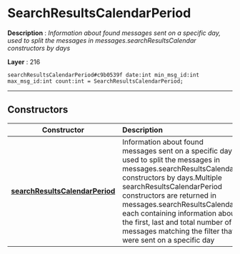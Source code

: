# SearchResultsCalendarPeriod

**Description** : *Information about found messages sent on a specific day, used to split the messages in messages\.searchResultsCalendar constructors by days*

**Layer** : 216

```tl
searchResultsCalendarPeriod#c9b0539f date:int min_msg_id:int max_msg_id:int count:int = SearchResultsCalendarPeriod;
```

---

## Constructors

| Constructor | Description |
| :---: | :--- |
| [**searchResultsCalendarPeriod**](constructor/searchResultsCalendarPeriod) | Information about found messages sent on a specific day, used to split the messages in messages.searchResultsCalendar constructors by days.Multiple searchResultsCalendarPeriod constructors are returned in messages.searchResultsCalendar, each containing information about the first, last and total number of messages matching the filter that were sent on a specific day |
